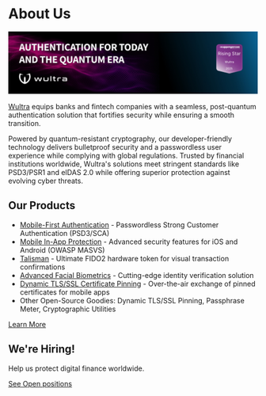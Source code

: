 # About Us

![Wultra](https://github.com/wultra/.github/blob/main/profile/cover-kc.jpg?raw=true)

[Wultra](https://wultra.com) equips banks and fintech companies with a seamless, post-quantum authentication solution that fortifies security while ensuring a smooth transition.

Powered by quantum-resistant cryptography, our developer-friendly technology delivers bulletproof security and a passwordless user experience while complying with global regulations. Trusted by financial institutions worldwide, Wultra's solutions meet stringent standards like PSD3/PSR1 and eIDAS 2.0 while offering superior protection against evolving cyber threats.

## Our Products

- [Mobile-First Authentication](https://www.wultra.com/products/mobile-first-authentication) - Passwordless Strong Customer Authentication (PSD3/SCA)
- [Mobile In-App Protection](https://www.wultra.com/products/in-app-protection) - Advanced security features for iOS and Android (OWASP MASVS)
- [Talisman](https://www.wultra.com/products/talisman) - Ultimate FIDO2 hardware token for visual transaction confirmations
- [Advanced Facial Biometrics](https://www.wultra.com/products/advanced-facial-biometrics) - Cutting-edge identity verification solution
- [Dynamic TLS/SSL Certificate Pinning](https://www.wultra.com/products/dynamic-ssl-pinning) - Over-the-air exchange of pinned certificates for mobile apps
- Other Open-Source Goodies: Dynamic TLS/SSL Pinning, Passphrase Meter, Cryptographic Utilities

[Learn More](https://www.wultra.com/?utm_source=github&utm_medium=profile_readme&utm_campaign=github_intro)

## We're Hiring!

Help us protect digital finance worldwide.

[See Open positions](https://www.wultra.com/careers?utm_source=github&utm_medium=profile_readme&utm_campaign=github_intro)
